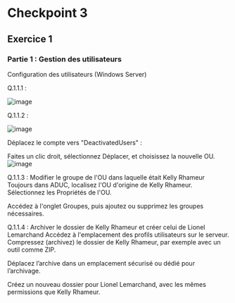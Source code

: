 # Checkpoint 3
## Exercice 1

### Partie 1 : Gestion des utilisateurs
Configuration des utilisateurs (Windows Server)

Q.1.1.1 : 

![image](https://github.com/user-attachments/assets/f3440880-44cc-45e1-b7f0-27318f457e21)

Q.1.1.2 : 

![image](https://github.com/user-attachments/assets/2f69eddd-b76b-454f-893e-5b2ec446fe18)

Déplacez le compte vers "DeactivatedUsers" :

Faites un clic droit, sélectionnez Déplacer, et choisissez la nouvelle OU.
![image](https://github.com/user-attachments/assets/7b9e1c27-31c9-4ad0-8c03-eb741a2a42d2)


Q.1.1.3 : Modifier le groupe de l'OU dans laquelle était Kelly Rhameur
Toujours dans ADUC, localisez l'OU d'origine de Kelly Rhameur.
Sélectionnez les Propriétés de l'OU.

Accédez à l'onglet Groupes, puis ajoutez ou supprimez les groupes nécessaires.

Q.1.1.4 : Archiver le dossier de Kelly Rhameur et créer celui de Lionel Lemarchand
Accédez à l'emplacement des profils utilisateurs sur le serveur.
Compressez (archivez) le dossier de Kelly Rhameur, par exemple avec un outil comme ZIP.

Déplacez l’archive dans un emplacement sécurisé ou dédié pour l’archivage.

Créez un nouveau dossier pour Lionel Lemarchand, avec les mêmes permissions que Kelly Rhameur.

